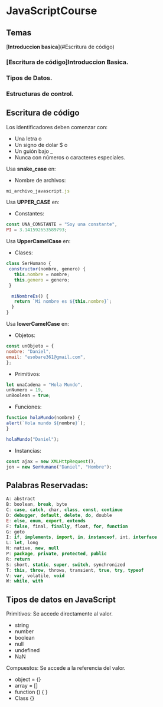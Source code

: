 # JavaScriptCourse

## Temas
[**Introduccion basica**](#Escritura de código) <br>
### [Escritura de código]Introduccion Basica.
### Tipos de Datos.
### Estructuras de control.

## Escritura de código

  Los identificadores deben comenzar con:
   - Una letra o
   - Un signo de dolar $ o
   - Un guión bajo _
   - Nunca con números o caracteres especiales.
   
   Usa **snake_case** en:
   - Nombre de archivos:
   ~~~javascript
   mi_archivo_javascript.js
   ~~~
   Usa **UPPER_CASE** en:
   - Constantes:
   ~~~javascript
   const UNA_CONSTANTE = "Soy una constante",
   PI = 3.141592653589793;
   ~~~
   Usa **UpperCamelCase** en:
   - Clases:
   ~~~javascript
   class SerHumano {
    constructor(nombre, genero) {
      this.nombre = nombre;
      this.genero = genero;
    }

     miNombreEs() {
      return `Mi nombre es ${this.nombre}`;
     }
   }
   ~~~
   Usa **lowerCamelCase** en:
   - Objetos:
   ~~~javascript
   const unObjeto = {
   nombre: "Daniel",
   email: "esobare361@gmail.com",
   };
   ~~~
   - Primitivos:
   ~~~javascript
   let unaCadena = "Hola Mundo",
   unNumero = 19,
   unBoolean = true;
   ~~~
   - Funciones:
   ~~~javascript
   function holaMundo(nombre) {
   alert(`Hola mundo ${nombre}`);
   }
   
   holaMundo("Daniel");
   ~~~
   - Instancias:
   ~~~javascript
   const ajax = new XMLHttpRequest(),
   jon = new SerHumano("Daniel", "Hombre");
   ~~~
   
## Palabras Reservadas:
~~~javascript
A: abstract
B: boolean, break, byte
C: case, catch, char, class, const, continue
D: debugger, default, delete, do, double
E: else, enum, export, extends
F: false, final, finally, float, for, function
G: goto
I: if, implements, import, in, instanceof, int, interface
L: let, long
N: native, new, null
P: package, private, protected, public
R: return
S: short, static, super, switch, synchronized
T: this, throw, throws, transient, true, try, typeof
V: var, volatile, void
W: while, with
~~~

## Tipos de datos en JavaScript
Primitivos: Se accede directamente al valor.

- string
- number
- boolean
- null
- undefined
- NaN

Compuestos: Se accede a la referencia del valor.

- object = {}
- array = []
- function () { }
- Class {}
